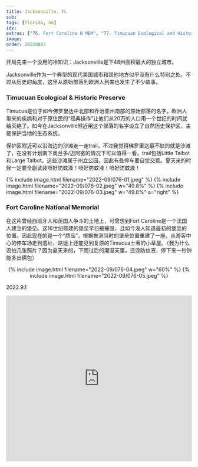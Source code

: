 ```yaml
---
title: Jacksonville, FL
sub:
tags: [florida, nm]
idx:
extras: ["76. Fort Caroline N MEM", "77. Timucuan Ecological and Historical Preserve"]
image: 
order: 20220893
---
```


开局先来一个没用的冷知识：Jacksonville是下48州面积最大的独立城市。

Jacksonville作为一个典型的现代美国城市和其他地方似乎没有什么特别之处。不过从历史的角度，这里从原始部落到欧洲人到来也发生了不少故事。

### Timucuan Ecological & Historic Preserve

Timucua是位于如今佛罗里达中北部和乔治亚州南部的原始部落的名字。欧洲人带来的疾病和对于原住民的“经典操作”让他们从20万的人口用一个世纪的时间就给灭绝了。如今在Jacksonville附近用这个部落的名字设立了自然历史保护区，主要保护当地的生态系统。

保护区附近可以沿海边的沙滩走一走trail，不过我觉得佛罗里达最不缺的就是沙滩了，在没有计划南下奥兰多/迈阿密的情况下可以值得一看。trail包括Little Talbot和Large Talbot。这些沙滩属于州立公园，因此有些停车要自觉交费。夏天来的时候一定要全副武装喷好防蚊液！喷好防蚊液！喷好防蚊液！

{% include image.html filename="2022-09/076-01.jpeg" %}
{% include image.html filename="2022-09/076-02.jpeg" w="49.8%" %}
{% include image.html filename="2022-09/076-03.jpeg" w="49.8%" a="right" %}

### Fort Caroline National Memorial

在这片曾经西班牙人和英国人争斗的土地上，可曾想到Fort Caroline是一个法国人建立的堡垒。这16世纪修建的堡垒早已被摧毁，且如今没人知道最初的堡垒的位置。因此现在的是一个“赝品”，根据推测当时的堡垒位置重建了一座。从游客中心的停车场走到遗址，路途上还能见到复原的Timucua土著的小草屋。（我为什么没拍几张照片？因为夏天来的，下雨过后的潮湿天里，没涂防蚊液，停下来一秒钟能多出俩包）

<p style="text-align: center">
{% include image.html filename="2022-09/076-04.jpeg" w="60%" %}
{% include image.html filename="2022-09/076-05.jpeg" %}
</p>

2022.9.1

<iframe src="https://www.google.com/maps/embed?pb=!1m14!1m8!1m3!1d220276.11951293112!2d-81.5002728!3d30.3846287!3m2!1i1024!2i768!4f13.1!3m3!1m2!1s0x88e44cec26a48f1b%3A0x5a1bf433710c38bc!2sFort%20Caroline%20National%20Memorial!5e0!3m2!1sen!2sus!4v1678171703330!5m2!1sen!2sus" width="100%" height="450" style="border:0;" allowfullscreen="" loading="lazy" referrerpolicy="no-referrer-when-downgrade"></iframe>
